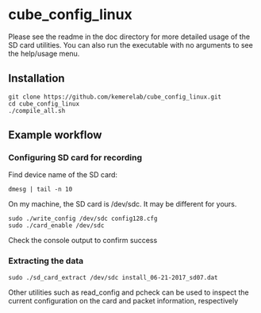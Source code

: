 # cube\_config\_linux

Please see the readme in the doc directory for more detailed usage of the SD card utilities. You can also run the executable with no arguments to see the help/usage menu. 

## Installation
```
git clone https://github.com/kemerelab/cube_config_linux.git
cd cube_config_linux
./compile_all.sh
```
## Example workflow

### Configuring SD card for recording
Find device name of the SD card:
```
dmesg | tail -n 10
```

On my machine, the SD card is /dev/sdc. It may be different for yours.

```
sudo ./write_config /dev/sdc config128.cfg
sudo ./card_enable /dev/sdc
```

Check the console output to confirm success

### Extracting the data
```
sudo ./sd_card_extract /dev/sdc install_06-21-2017_sd07.dat 
```

Other utilities such as read\_config and pcheck can be used to inspect the 
current configuration on the card and packet information, respectively
